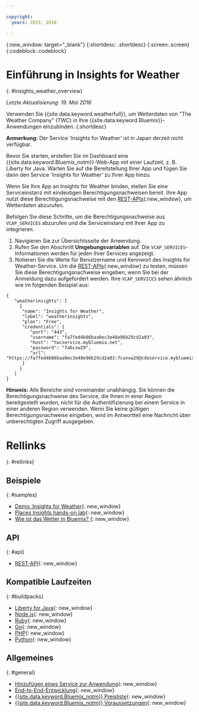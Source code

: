 ```yaml
---

copyright:
  years: 2015, 2016

---
```


{:new_window: target="_blank"}
{:shortdesc: .shortdesc}
{:screen:.screen}
{:codeblock:.codeblock}

# Einführung in Insights for Weather
{: #insights_weather_overview}

*Letzte Aktualisierung: 19. Mai 2016*

Verwenden Sie {{site.data.keyword.weatherfull}},
um Wetterdaten von "The Weather Company" (TWC) in Ihre {{site.data.keyword.Bluemix}}-Anwendungen einzubinden.
{:shortdesc}

**Anmerkung:** Der Service 'Insights for Weather' ist in Japan derzeit nicht verfügbar.

Bevor Sie starten, erstellen Sie im Dashboard eine {{site.data.keyword.Bluemix_notm}}-Web-App
mit einer Laufzeit, z. B. Liberty for Java. Warten Sie auf die Bereitstellung Ihrer App und fügen Sie dann
den Service 'Insights for Weather' zu Ihrer App hinzu.

Wenn Sie Ihre App an Insights for Weather binden,
stellen Sie eine Serviceinstanz mit eindeutigen Berechtigungsnachweisen bereit. Ihre App
nutzt diese Berechtigungsnachweise mit den [REST-APIs](https://twcservice.{APPDomain}/rest-api/){:new_window}, um Wetterdaten abzurufen.

Befolgen Sie diese Schritte, um die Berechtigungsnachweise aus `VCAP_SERVICES` abzurufen und die Serviceinstanz mit Ihrer App zu integrieren.

1. Navigieren Sie zur Übersichtsseite der Anwendung.
2. Rufen Sie den Abschnitt **Umgebungsvariablen** auf. Die `VCAP_SERVICES`-Informationen werden für jeden Ihrer Services angezeigt.
3. Notieren Sie die Werte für Benutzername und Kennwort des Insights for Weather-Service.
Um die [REST-APIs](https://twcservice.{APPDomain}/rest-api/){:new_window} zu testen, müssen Sie diese Berechtigungsnachweise eingeben,
wenn Sie bei der Anmeldung dazu aufgefordert werden.
Ihre `VCAP_SERVICES` sehen ähnlich wie im folgenden Beispiel aus:

```
{
   "weatherinsights": [
     {
      "name": "Insights for Weather",
      "label": "weatherinsights",
      "plan": "Free",
      "credentials": {
         "port": "443",
         "username": "fa7fed4b86baa0ec3e48e96b29cd2a03",
         "host": "twcservice.mybluemix.net",
         "password": "7abcxw29",
         "url": "https://fa7fed4b86baa0ec3e48e96b29cd2a03:7cunxw29@cdeservice.mybluemix.net"
      }
     }
   ]
}
```

**Hinweis:** Alle Bereiche sind voneinander unabhängig. Sie können die Berechtigungsnachweise des Service,
die Ihnen in einer Region bereitgestellt wurden, nicht für die Authentifizierung
bei einem Service in einer anderen Region verwenden.
Wenn Sie keine gültigen Berechtigungsnachweise eingeben, wird im
Antwortteil eine Nachricht über unberechtigten Zugriff ausgegeben. 

# Rellinks
{: #rellinks}
## Beispiele
{: #samples}
* [Demo: Insights for Weather](http://insights-for-weather-demo.mybluemix.net/){: new_window}
* [Places Insights hands-on lab](https://github.com/IBM-Bluemix/places-insights-lab){: new_window}
* [Wie ist das Wetter in Bluemix? ](https://developer.ibm.com/bluemix/2015/12/08/insights-weather-sample-overview){: new_window}

## API
{: #api}
* [REST-API](https://twcservice.{APPDomain}/rest-api/){: new_window}

## Kompatible Laufzeiten
{: #buildpacks}
* [Liberty for Java](https://console.{DomainName}/docs/runtimes/liberty/index.html){: new_window}
* [Node.js](https://console.{DomainName}/docs/runtimes/nodejs/index.html){: new_window}
* [Ruby](https://console.{DomainName}/docs/runtimes/ruby/index.html){: new_window}
* [Go](https://console.{DomainName}/docs/runtimes/go/index.html){: new_window}
* [PHP](https://console.{DomainName}/docs/runtimes/php/index.html){: new_window}
* [Python](https://console.{DomainName}/docs/runtimes/python/index.html){: new_window}

## Allgemeines
{: #general}
* [Hinzufügen eines Service zur Anwendung](../reqnsi.html){: new_window}
* [End-to-End-Entwicklung](https://console.{DomainName}/docs/cfapps/ee.html){: new_window}
* [{{site.data.keyword.Bluemix_notm}} Preisliste](https://console.{DomainName}/pricing/){: new_window}
* [{{site.data.keyword.Bluemix_notm}} Voraussetzungen](https://developer.ibm.com/bluemix/support/#prereqs){: new_window}

